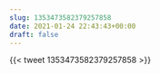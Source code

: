 ```yaml
---
slug: 1353473582379257858
date: 2021-01-24 22:43:43+00:00
draft: false
---
```


{{< tweet 1353473582379257858 >}}
